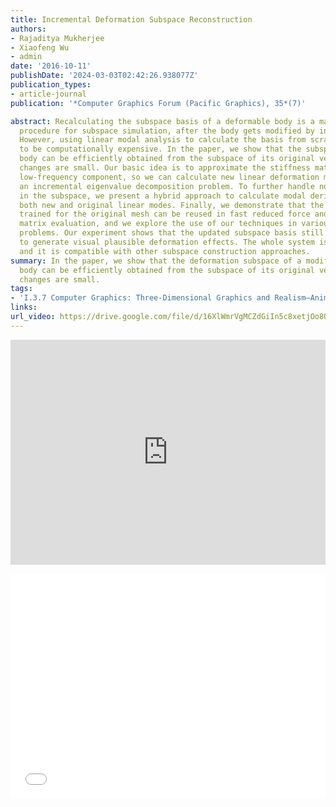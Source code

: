 ```yaml
---
title: Incremental Deformation Subspace Reconstruction
authors:
- Rajaditya Mukherjee
- Xiaofeng Wu
- admin
date: '2016-10-11'
publishDate: '2024-03-03T02:42:26.938077Z'
publication_types:
- article-journal
publication: '*Computer Graphics Forum (Pacific Graphics), 35*(7)'

abstract: Recalculating the subspace basis of a deformable body is a mandatory
  procedure for subspace simulation, after the body gets modified by interactive applications.
  However, using linear modal analysis to calculate the basis from scratch is known
  to be computationally expensive. In the paper, we show that the subspace of a modified
  body can be efficiently obtained from the subspace of its original version, if mesh
  changes are small. Our basic idea is to approximate the stiffness matrix by its
  low-frequency component, so we can calculate new linear deformation modes by solving
  an incremental eigenvalue decomposition problem. To further handle nonlinear deformations
  in the subspace, we present a hybrid approach to calculate modal derivatives from
  both new and original linear modes. Finally, we demonstrate that the cubature samples
  trained for the original mesh can be reused in fast reduced force and stiffness
  matrix evaluation, and we explore the use of our techniques in various simulation
  problems. Our experiment shows that the updated subspace basis still allows a simulator
  to generate visual plausible deformation effects. The whole system is efficient
  and it is compatible with other subspace construction approaches.
summary: In the paper, we show that the deformation subspace of a modified
  body can be efficiently obtained from the subspace of its original version, if mesh
  changes are small.
tags:
- 'I.3.7 Computer Graphics: Three-Dimensional Graphics and Realism—Animation'
links:
url_video: https://drive.google.com/file/d/16XlWmrVgMCZdGiIn5c8xetjOo8QW1YaQ/view
---
```


<p align="center">
<iframe width="100%" height="360" src="https://www.youtube.com/embed/SuzV_rpSOfY?si=-yiT0V0UEau0iNdH" title="YouTube video player" frameborder="0" allow="accelerometer; autoplay; clipboard-write; encrypted-media; gyroscope; picture-in-picture; web-share" allowfullscreen></iframe>
</p>
<p align="center">
<iframe width="100%" height="360" src="//player.bilibili.com/player.html?aid=552833148&bvid=BV1ui4y1X77c&cid=563614344&p=1" scrolling="no" border="0" frameborder="no" framespacing="0" allowfullscreen="true"> </iframe>
</p>
